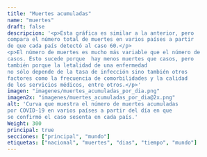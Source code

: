 ```yaml
---
title: "Muertes acumuladas"
name: "muertes"
draft: false
descripcion: '<p>Esta gráfica es similar a la anterior, pero
compara el número total de muertes en varios países a partir
de que cada país detectó al caso 60.</p>
<p>El número de muertes es mucho más variable que el número de
casos. Esto sucede porque  hay menos muertes que casos, pero
también porque la letalidad de una enfermedad
no sólo depende de la tasa de infección sino también otros
factores como la frecuencia de comorbilidades y la calidad
de los servicios médicos, entre otros.</p>'
imagen: "imagenes/muertes_acumuladas_por_dia.png"
imagen2x: "imagenes/muertes_acumuladas_por_dia@2x.png"
alt: 'Curva que muestra el número de muertes acumuladas
por COVID-19 en varios países a partir del día en que
se confirmó el caso sesenta en cada país.'
Weight: 300
principal: true
secciones: ["principal", "mundo"]
etiquetas: ["nacional", "muertes", "dias", "tiempo", "mundo"]
---
```

